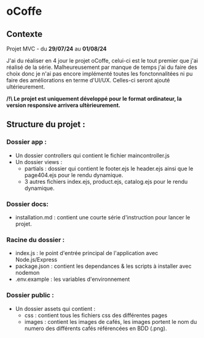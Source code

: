 # oCoffe

## Contexte

Projet MVC - du **29/07/24** au **01/08/24**

J'ai du réaliser en 4 jour le projet oCoffe, celui-ci est le tout premier que j'ai réalisé de la série. Malheureusement par manque de temps j'ai du faire des choix donc je n'ai pas encore implémenté toutes les fonctonnalitées ni pu faire des améliorations en terme d'UI/UX. Celles-ci seront ajouté ultérieurement.

**/!\ Le projet est uniquement développé pour le format ordinateur, la version responsive arrivera ultèrieurement.**

## Structure du projet :

### Dossier app :

- Un dossier controllers qui contient le fichier maincontroller.js
- Un dossier views :
  - partials : dossier qui contient le footer.ejs le header.ejs ainsi que le page404.ejs pour le rendu dynamique.
  - 3 autres fichiers index.ejs, product.ejs, catalog.ejs pour le rendu dynamique.

### Dossier docs:

- installation.md : contient une courte série d'instruction pour lancer le projet.

### Racine du dossier :

- index.js : le point d'entrée principal de l'application avec Node.js/Express
- package.json : contient les dependances & les scripts à installer avec nodemon
- .env.example : les variables d'environnement

### Dossier public :

- Un dossier assets qui contient :
  - css : contient tous les fichiers css des différentes pages
  - images : contient les images de cafés, les images portent le nom du numero des différents cafés référencées en BDD (<numero>.png).
